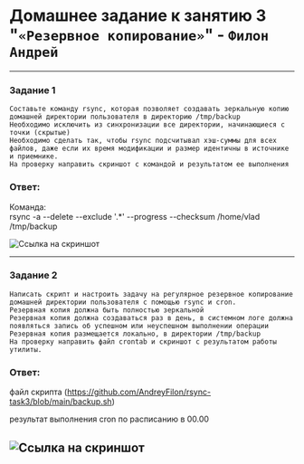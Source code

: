 # Домашнее задание к занятию 3 "`«Резервное копирование»`" - `Филон Андрей`

---

### Задание 1
    
    Составьте команду rsync, которая позволяет создавать зеркальную копию домашней директории пользователя в директорию /tmp/backup
    Необходимо исключить из синхронизации все директории, начинающиеся с точки (скрытые)
    Необходимо сделать так, чтобы rsync подсчитывал хэш-суммы для всех файлов, даже если их время модификации и размер идентичны в источнике и приемнике.
    На проверку направить скриншот с командой и результатом ее выполнения

### Ответ:  

Команда:  
rsync -a --delete --exclude '.*' --progress --checksum /home/vlad /tmp/backup

![Ссылка на скриншот](https://github.com/AndreyFilon/rsync-task3/blob/main/2.jpg)

---

### Задание 2
   
    Написать скрипт и настроить задачу на регулярное резервное копирование домашней директории пользователя с помощью rsync и cron.
    Резервная копия должна быть полностью зеркальной
    Резервная копия должна создаваться раз в день, в системном логе должна появляться запись об успешном или неуспешном выполнении операции
    Резервная копия размещается локально, в директории /tmp/backup
    На проверку направить файл crontab и скриншот с результатом работы утилиты.

### Ответ:

файл скрипта (https://github.com/AndreyFilon/rsync-task3/blob/main/backup.sh)

результат выполнения cron по расписанию в 00.00

![Ссылка на скриншот](https://github.com/AndreyFilon/rsync-task3/blob/main/result%20cron.jpg)
---
